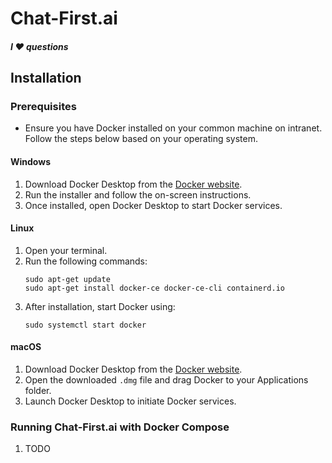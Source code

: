 # Chat-First.ai
##### I ❤️ questions

## Installation

### Prerequisites
- Ensure you have Docker installed on your common machine on intranet. Follow the steps below based on your operating system.

#### Windows
1. Download Docker Desktop from the [Docker website](https://www.docker.com/products/docker-desktop).
2. Run the installer and follow the on-screen instructions.
3. Once installed, open Docker Desktop to start Docker services.

#### Linux
1. Open your terminal.
2. Run the following commands:
   ```
   sudo apt-get update
   sudo apt-get install docker-ce docker-ce-cli containerd.io
   ```
3. After installation, start Docker using:
   ```
   sudo systemctl start docker
   ```

#### macOS
1. Download Docker Desktop from the [Docker website](https://www.docker.com/products/docker-desktop).
2. Open the downloaded `.dmg` file and drag Docker to your Applications folder.
3. Launch Docker Desktop to initiate Docker services.

### Running Chat-First.ai with Docker Compose
1. TODO
